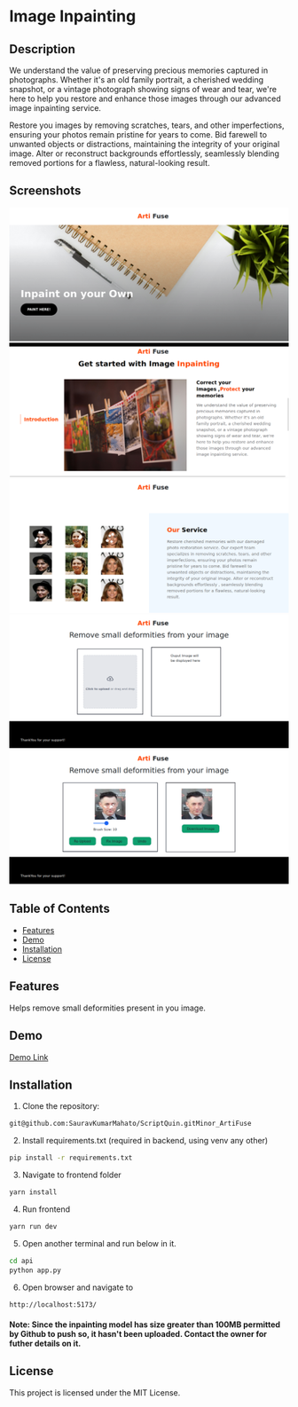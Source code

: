 # Image Inpainting

## Description

We understand the value of preserving precious memories captured in photographs. Whether it's an old family portrait, a cherished wedding snapshot, or a vintage photograph showing signs of wear and tear, we're here to help you restore and enhance those images through our advanced image inpainting service.

Restore you images by removing scratches, tears, and other imperfections, ensuring your photos remain pristine for years to come. Bid farewell to unwanted objects or distractions, maintaining the integrity of your original image. Alter or reconstruct backgrounds effortlessly, seamlessly blending removed portions for a flawless, natural-looking result.

## Screenshots

<img src="screenshots/3.png" />
<img src="screenshots/4.png" />
<img src="screenshots/5.png" />
<img src="screenshots/1.png" />
<img src="screenshots/2.png" />


## Table of Contents

- [Features](#features)
- [Demo](#demo)
- [Installation](#installation)
- [License](#license)

## Features

Helps remove small deformities present in you image.

## Demo

[Demo Link](https://github.com/SauravKumarMahato/ScriptQuin/assets/83631265)

## Installation

1. Clone the repository:

```bash
git@github.com:SauravKumarMahato/ScriptQuin.gitMinor_ArtiFuse
```

2. Install requirements.txt (required in backend, using venv any other)
```bash
pip install -r requirements.txt
```

3. Navigate to frontend folder 
```bash
yarn install 
```

4. Run frontend
```bash 
yarn run dev 
```

5. Open another terminal and run below in it. 
```bash 
cd api
python app.py 
```

6. Open browser and navigate to 
```bash 
http://localhost:5173/
```
#### Note: Since the inpainting model has size greater than 100MB permitted by Github to push so, it hasn't been uploaded. Contact the owner for futher details on it.


## License
This project is licensed under the MIT License.